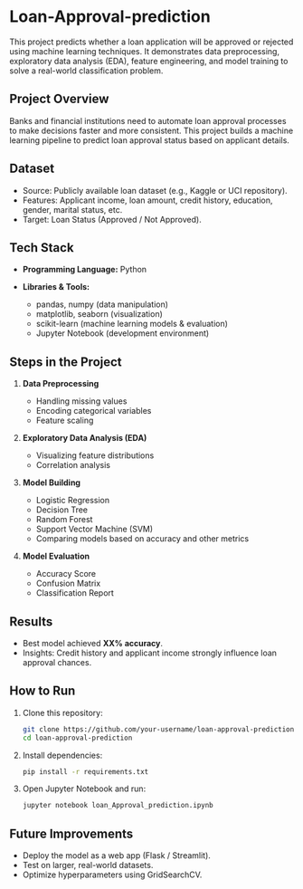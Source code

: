 # Loan-Approval-prediction

This project predicts whether a loan application will be approved or rejected using machine learning techniques. It demonstrates data preprocessing, exploratory data analysis (EDA), feature engineering, and model training to solve a real-world classification problem.

##  Project Overview

Banks and financial institutions need to automate loan approval processes to make decisions faster and more consistent. This project builds a machine learning pipeline to predict loan approval status based on applicant details.

##  Dataset

* Source: Publicly available loan dataset (e.g., Kaggle or UCI repository).
* Features: Applicant income, loan amount, credit history, education, gender, marital status, etc.
* Target: Loan Status (Approved / Not Approved).

##  Tech Stack

* **Programming Language:** Python
* **Libraries & Tools:**

  * pandas, numpy (data manipulation)
  * matplotlib, seaborn (visualization)
  * scikit-learn (machine learning models & evaluation)
  * Jupyter Notebook (development environment)

## Steps in the Project

1. **Data Preprocessing**

   * Handling missing values
   * Encoding categorical variables
   * Feature scaling

2. **Exploratory Data Analysis (EDA)**

   * Visualizing feature distributions
   * Correlation analysis

3. **Model Building**

   * Logistic Regression
   * Decision Tree
   * Random Forest
   * Support Vector Machine (SVM)
   * Comparing models based on accuracy and other metrics

4. **Model Evaluation**

   * Accuracy Score
   * Confusion Matrix
   * Classification Report

##  Results

* Best model achieved **XX% accuracy**.
* Insights: Credit history and applicant income strongly influence loan approval chances.

##  How to Run

1. Clone this repository:

   ```bash
   git clone https://github.com/your-username/loan-approval-prediction.git
   cd loan-approval-prediction
   ```
2. Install dependencies:

   ```bash
   pip install -r requirements.txt
   ```
3. Open Jupyter Notebook and run:

   ```bash
   jupyter notebook loan_Approval_prediction.ipynb
   ```

##  Future Improvements

* Deploy the model as a web app (Flask / Streamlit).
* Test on larger, real-world datasets.
* Optimize hyperparameters using GridSearchCV.


